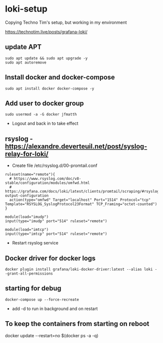 # loki-setup

Copying Techno Tim's setup, but working in my environment

https://technotim.live/posts/grafana-loki/

## update APT
```
sudo apt update && sudo apt upgrade -y
sudo apt autoremove
```
## Install docker and docker-compose
```
sudo apt install docker docker-compose -y
```
## Add user to docker group
```
sudo usermod -a -G docker jfmatth
```
- Logout and back in to take effect

## rsyslog - https://alexandre.deverteuil.net/post/syslog-relay-for-loki/

- Create file /etc/rsyslog.d/00-promtail.conf
```
ruleset(name="remote"){
  # https://www.rsyslog.com/doc/v8-stable/configuration/modules/omfwd.html
  # https://grafana.com/docs/loki/latest/clients/promtail/scraping/#rsyslog-output-configuration
  action(type="omfwd" Target="localhost" Port="1514" Protocol="tcp" Template="RSYSLOG_SyslogProtocol23Format" TCP_Framing="octet-counted")
}

module(load="imudp")
input(type="imudp" port="514" ruleset="remote")

module(load="imtcp")
input(type="imtcp" port="514" ruleset="remote")
```
- Restart rsyslog service

## Docker driver for docker logs
```
docker plugin install grafana/loki-docker-driver:latest --alias loki --grant-all-permissions
```

## starting for debug
```
docker-compose up --force-recreate
```
- add -d to run in background and on restart

## To keep the containers from starting on reboot
docker update --restart=no $(docker ps -a -q)
